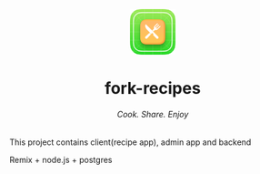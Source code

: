 <p align="center">
  <img src="./fork-web/public/logo-light.png" alt="fork-recipes" width="80" height="80">
</p>
<h1 align="center">fork-recipes</h1>
<h6 align="center">Cook. Share. Enjoy</h6>

This project contains client(recipe app), admin app and backend

Remix + node.js + postgres
